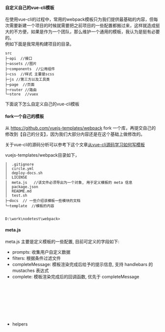 #### 自定义自己的vue-cli模板

在使用vue-cli的过程中，常用的webpack模板只为我们提供最基础的内容，但每次需要新建一个项目的时候就需要把之前项目的一些配置都搬过来，这样就造成挺大的不方便，如果是作为一个团队，那么维护一个通用的模板，我认为是挺有必要的。   
例如下面是我常用构建项目的目录。


```
src
├─api  //接口
├─assets //图片
├─components  //公用组件
├─css  //样式 主要是scss
├─js //第三方以及工具类
├─page  //页面
├─router //路由
└─store  //vuex

```
下面说下怎么自定义自己的vue-cli模板

#### fork一个自己的模板
从  https://github.com/vuejs-templates/webpack fork 一个库，再提交自己的修改到【自己的分支】，因为我们大部分内容还是在这个基础上做修改的。  

关于vue-cli的源码分析可以参考下这个文章[从vue-cli源码学习如何写模板](https://github.com/dwqs/blog/issues/56 )  


vuejs-templates/webpack目录如下，

```
│  .gitignore
│  circle.yml
│  deploy-docs.sh
│  LICENSE
│  meta.js   //该文件必须导出为一个对象, 用于定义模板的 meta 信息
│  package.json
│  README.md
│  test.sh
├─docs  // 一些介绍该模板一些模块的文档
└─template  //模板的内容


D:\work\nodetest\webpack>
```
#### meta.js

meta.js 主要是定义模板的一些配置, 目前可定义的字段如下:

- prompts<Object>: 收集用户自定义数据
- filters<Object>: 根据条件过滤文件
- completeMessage<String>: 模板渲染完成后给予的提示信息, 支持 handlebars 的 mustaches 表达式
- complete<Function>: 模板渲染完成后的回调函数, 优先于 completeMessage
- helpers<Object>: 自定义的 Handlebars 辅助函数

##### prompts
有用过vue-cli的同学应该有看过下面的这个图

![image](http://www.jamielhf.cn/wp/wp-content/uploads/2017/11/1510631675.png)

看下 prompts的代码
```
 "prompts": {
    "name": {  //项目名
      "type": "string",
      "required": true,
      "message": "Project name"  
    },
    "description": {  
      "type": "string",
      "required": false,
      "message": "Project description",
      "default": "A Vue.js project"
    },
    "author": {
      "type": "string",
      "message": "Author"
    },
    "router": {   
      "type": "confirm",
      "message": "Install vue-router?"
    },
    ...   
 }

```
所有的用户输入完成之后, template 目录下的所有文件将会用 Handlebars（[了解相关的语法点这里](http://handlebarsjs.com/)） 进行渲染. 用户输入的数据会作为模板渲染时的使用数据,例如，在cmd确认使用router后，那么main.js就会import router，main.js中源码：
```
{{#router}}
import router from './router'{{#if_eq lintConfig "airbnb"}};{{/if_eq}}
//类似 {{#if_eq lintConfig "airbnb"}};{{/if_eq}}是启用lint后一些语法的检查

{{/router}}



```


因为开发常用到vuex，我们可以加入vuex，修改meta.js

```
 "vuex":{
      "type": "confirm",
      "message": "Install vuex?"
    },
```

安装过程中，就会询问是否安装vuex了


##### helper

上面的``if_eq``，还有源码中的``unless_eq``是原本vue cli中注册的那个辅助函数，在vue-cli中的generate.js：

```
# vue-cli/lib/generate.js

//...

// register handlebars helper
Handlebars.registerHelper('if_eq', function (a, b, opts) {
  return a === b
    ? opts.fn(this)
    : opts.inverse(this)
})

Handlebars.registerHelper('unless_eq', function (a, b, opts) {
  return a === b
    ? opts.inverse(this)
    : opts.fn(this)
})
```
类似的，你也可以自定义一些函数，方便你自己去处理一些数据，在meta.js中helpers对象中可以加入自己的方法，如源码中就有注册一个``if_or``的方法,你在文件中就可以用``{{#if_or a b}}{{/if_or}}``去使用

```
"helpers": {
    "if_or": function (v1, v2, options) {
      if (v1 || v2) {
        return options.fn(this);
      }

      return options.inverse(this);
    }
  },
```



##### filters
filters 是根据条件过滤文件，源码:
```
 "filters": {
    ".eslintrc.js": "lint",
    ".eslintignore": "lint",
    "config/test.env.js": "unit || e2e",
    "test/unit/**/*": "unit",
    "build/webpack.test.conf.js": "unit",
    "test/e2e/**/*": "e2e",
    "src/router/**/*": "router"  //例如上面的 router 为true的时候，就会加入这个目录
  },

```
同样，这里我可以加入自己的vuex目录，当，vuex为true的时候，会导入这个目录
```

 "filters": {
    ".eslintrc.js": "lint",
    ".eslintignore": "lint",
    "config/test.env.js": "unit || e2e",
    "test/unit/**/*": "unit",
    "build/webpack.test.conf.js": "unit",
    "test/e2e/**/*": "e2e",
    "src/store/**/*": "vuex",  //加入自己的目录
    "src/router/**/*": "router"
  },
```
然后在main.js引入vuex   


```
{{#vuex}}  //vuex为true的时候就会写入这些
import Vuex from 'vuex'{{#if_eq lintConfig "airbnb"}};{{/if_eq}}
import store from  './store/store'{{#if_eq lintConfig "airbnb"}};{{/if_eq}}
Vue.use(Vuex){{#if_eq lintConfig "airbnb"}};{{/if_eq}}
{{/vuex}}

//store.js 文件是我写vuex的入口

new Vue({
  el: '#app',
  {{#router}}
  router,
  {{/router}}
  {{#vuex}}
  store,
  {{/vuex}}
  {{#if_eq build "runtime"}}
  render: h => h(App){{#if_eq lintConfig "airbnb"}},{{/if_eq}}
  {{/if_eq}}
  {{#if_eq build "standalone"}}
  template: '<App/>',
  components: { App }{{#if_eq lintConfig "airbnb"}},{{/if_eq}}
  {{/if_eq}}
}){{#if_eq lintConfig "airbnb"}};{{/if_eq}}


```

还有在``template/package.json``中也要加入``vuex``
```
 "dependencies": {
    "vue": "^2.5.2"{{#router}},
    "vue-router": "^3.0.1"{{/router}}{{#vuex}},
    "vuex": "^2.1.1"{{/vuex}}

  },
```
后续的话只需要将自己需要的文件跟文件夹，加入到``template/src``，再提交到自己的分支，下次安装自己的模板的时候就可以直接安装vuex了。

```
vue init jamielhf/webpack#

```


#### 参考：  
[vue-cli webpack的配置详解](http://blog.csdn.net/hongchh/article/details/55113751 )  
[从vue-cli源码学习如何写模板 ](https://github.com/dwqs/blog/issues/56)  
